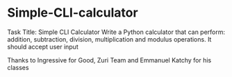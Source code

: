 # Simple-CLI-calculator
Task Title: Simple CLI Calculator
Write a Python calculator that can perform: addition, subtraction, division, multiplication and modulus operations. It should accept user input

Thanks to Ingressive for Good, Zuri Team and Emmanuel Katchy for his classes 
